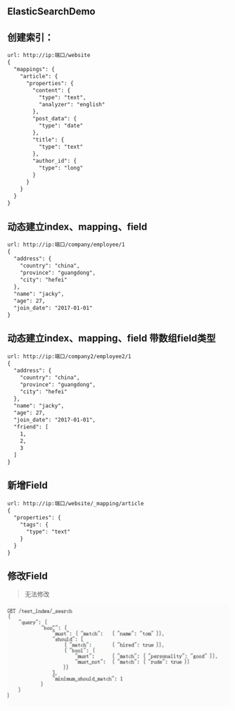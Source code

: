 ## ElasticSearchDemo

## 创建索引：

````
url: http://ip:端口/website
{
  "mappings": {
    "article": {
      "properties": {
        "content": {
          "type": "text",
          "analyzer": "english"
        },
        "post_data": {
          "type": "date"
        },
        "title": {
          "type": "text"
        },
        "author_id": {
          "type": "long"
        }
      }
    }
  }
}
````

## 动态建立index、mapping、field

````
url: http://ip:端口/company/employee/1
{
  "address": {
    "country": "china",
    "province": "guangdong",
    "city": "hefei"
  },
  "name": "jacky",
  "age": 27,
  "join_date": "2017-01-01"
}
````

## 动态建立index、mapping、field 带数组field类型

````
url: http://ip:端口/company2/employee2/1
{
  "address": {
    "country": "china",
    "province": "guangdong",
    "city": "hefei"
  },
  "name": "jacky",
  "age": 27,
  "join_date": "2017-01-01",
  "friend": [
    1,
    2,
    3
  ]
}
````



## 新增Field

````
url: http://ip:端口/website/_mapping/article
{
  "properties": {
    "tags": {
      "type": "text"
    }
  }
}
````

## 修改Field

> 无法修改

![1535277759731](https://github.com/jackylee92/Blog/blob/master/Images/es_demo1.png)